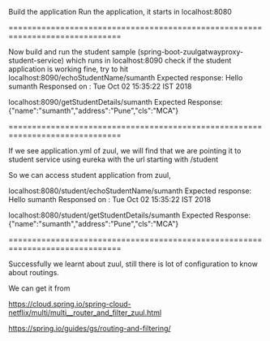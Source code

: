 Build the application
Run the application, it starts in localhost:8080

==============================================================================

Now build and run the student sample (spring-boot-zuulgatwayproxy-student-service) which runs in localhost:8090
check if the student application is working fine, try to hit
localhost:8090/echoStudentName/sumanth
Expected response: Hello sumanth Responsed on : Tue Oct 02 15:35:22 IST 2018

localhost:8090/getStudentDetails/sumanth
Expected Response: {"name":"sumanth","address":"Pune","cls":"MCA"}

==============================================================================

If we see application.yml of zuul, we will find that we are pointing it to student service using eureka with the url starting with /student

So we can access student application from zuul,

localhost:8080/student/echoStudentName/sumanth
Expected response: Hello sumanth Responsed on : Tue Oct 02 15:35:22 IST 2018

localhost:8080/student/getStudentDetails/sumanth
Expected Response: {"name":"sumanth","address":"Pune","cls":"MCA"}


==============================================================================

Successfully we learnt about zuul, still there is lot of configuration to know about routings. 

We can get it from 

https://cloud.spring.io/spring-cloud-netflix/multi/multi__router_and_filter_zuul.html

https://spring.io/guides/gs/routing-and-filtering/
